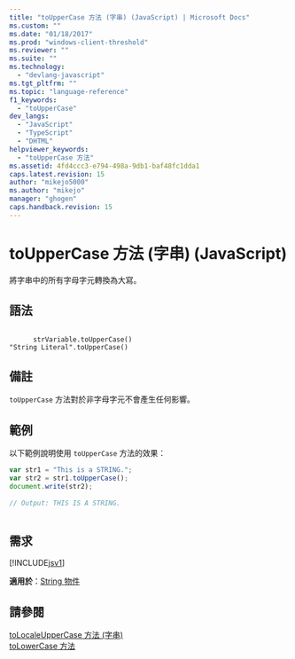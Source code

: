 ```yaml
---
title: "toUpperCase 方法 (字串) (JavaScript) | Microsoft Docs"
ms.custom: ""
ms.date: "01/18/2017"
ms.prod: "windows-client-threshold"
ms.reviewer: ""
ms.suite: ""
ms.technology: 
  - "devlang-javascript"
ms.tgt_pltfrm: ""
ms.topic: "language-reference"
f1_keywords: 
  - "toUpperCase"
dev_langs: 
  - "JavaScript"
  - "TypeScript"
  - "DHTML"
helpviewer_keywords: 
  - "toUpperCase 方法"
ms.assetid: 4fd4ccc3-e794-498a-9db1-baf48fc1dda1
caps.latest.revision: 15
author: "mikejo5000"
ms.author: "mikejo"
manager: "ghogen"
caps.handback.revision: 15
---
```

# toUpperCase 方法 (字串) (JavaScript)
將字串中的所有字母字元轉換為大寫。  
  
## 語法  
  
```  
  
      strVariable.toUpperCase()  
"String Literal".toUpperCase()   
```  
  
## 備註  
 `toUpperCase` 方法對於非字母字元不會產生任何影響。  
  
## 範例  
 以下範例說明使用 `toUpperCase` 方法的效果：  
  
```javascript  
var str1 = "This is a STRING.";  
var str2 = str1.toUpperCase();  
document.write(str2);  
  
// Output: THIS IS A STRING.  
  
```  
  
## 需求  
 [!INCLUDE[jsv1](../../javascript/misc/includes/jsv1-md.md)]  
  
 **適用於**：[String 物件](../../javascript/reference/string-object-javascript.md)  
  
## 請參閱  
 [toLocaleUpperCase 方法 \(字串\)](../../javascript/reference/tolocaleuppercase-method-string-javascript.md)   
 [toLowerCase 方法](../../javascript/reference/tolowercase-method-javascript.md)